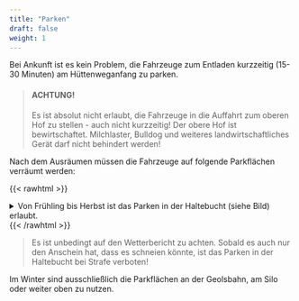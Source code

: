 ```yaml
---
title: "Parken"
draft: false
weight: 1
---
```

Bei Ankunft ist es kein Problem, die Fahrzeuge zum Entladen kurzzeitig (15-30 Minuten) am Hüttenweganfang zu parken.

>#### ACHTUNG!
>
>Es ist absolut nicht erlaubt, die Fahrzeuge in die Auffahrt zum oberen Hof zu stellen - auch nicht kurzzeitig! Der obere Hof ist bewirtschaftet. Milchlaster, Bulldog und weiteres landwirtschaftliches Gerät darf nicht behindert werden!

Nach dem Ausräumen müssen die Fahrzeuge auf folgende Parkflächen verräumt werden:



{{< rawhtml >}}
<details>
  <summary>Von Frühling bis Herbst ist das Parken in der Haltebucht (siehe Bild) erlaubt.</summary>
{{< /rawhtml >}}

![Parkbucht im Sommer](/img/parkbucht-sommer.jpg)

{{< rawhtml >}}
</details>
{{< /rawhtml >}}

>Es ist unbedingt auf den Wetterbericht zu achten. Sobald es auch nur den Anschein hat, dass es schneien könnte, ist das Parken in der Haltebucht bei Strafe verboten!

Im Winter sind ausschließlich die Parkflächen an der Geolsbahn, am Silo oder weiter oben zu nutzen.
